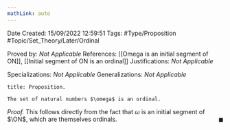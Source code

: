 ```yaml
---
mathLink: auto
---
```


<div class="topSpace"></div>

Date Created: 15/09/2022 12:59:51
Tags: #Type/Proposition #Topic/Set_Theory/Later/Ordinal

Proved by: <i>Not Applicable</i>
References: [[Omega is an initial segment of ON]], [[Initial segment of ON is an ordinal]]
Justifications: <i>Not Applicable</i>

Specializations: <i>Not Applicable</i>
Generalizations: <i>Not Applicable</i>

``` ad-Proposition
title: Proposition.

The set of natural numbers $\omega$ is an ordinal.

```

<i>Proof.</i> This follows directly from the fact that $\omega$ is an initial segment of $\ON$, which are themselves ordinals.<span style="float:right;">$\blacksquare$</span>
